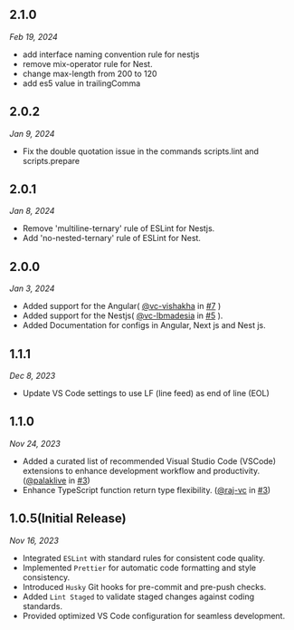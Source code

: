 ## 2.1.0

_Feb 19, 2024_

- add interface naming convention rule for nestjs
- remove mix-operator rule for  Nest.
- change max-length from 200 to 120
- add es5 value in trailingComma

## 2.0.2

_Jan 9, 2024_

- Fix the double quotation issue in the commands scripts.lint and scripts.prepare

## 2.0.1

_Jan 8, 2024_

- Remove 'multiline-ternary' rule of ESLint for Nestjs.
- Add 'no-nested-ternary' rule of ESLint for  Nest.

## 2.0.0

_Jan 3, 2024_

- Added support for the Angular( [@vc-vishakha](https://github.com/vc-vishakha) in [#7](https://github.com/vcian/lint-sage/pull/7) )
- Added support for the Nestjs( [@vc-lbmadesia](https://github.com/vc-lbmadesia) in [#5](https://github.com/vcian/lint-sage/pull/5) ).
- Added Documentation for configs in Angular, Next js and Nest js.

## 1.1.1

_Dec 8, 2023_

- Update VS Code settings to use LF (line feed) as end of line (EOL)

## 1.1.0

_Nov 24, 2023_

- Added a curated list of recommended Visual Studio Code (VSCode) extensions to enhance development workflow and productivity. ([@palaklive](https://github.com/palaklive) in [#3](https://github.com/vcian/lint-sage/pull/3))
- Enhance TypeScript function return type flexibility. ([@raj-vc](https://github.com/raj-vc) in [#3](https://github.com/vcian/lint-sage/pull/3))

## 1.0.5(Initial Release)

_Nov 16, 2023_

- Integrated `ESLint` with standard rules for consistent code quality.
- Implemented `Prettier` for automatic code formatting and style consistency.
- Introduced `Husky` Git hooks for pre-commit and pre-push checks.
- Added `Lint Staged` to validate staged changes against coding standards.
- Provided optimized VS Code configuration for seamless development.
